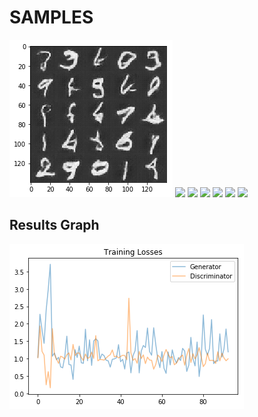 # SAMPLES
![](https://github.com/David0leo/Udacity-NanoDegrees/blob/master/dlnd/project-5-face-generation-gan/mnist_samples/mist1.png?raw=true) ![](https://github.com/David0leo/Udacity-NanoDegrees/blob/master/dlnd/project-5-face-generation-gan/mnist_samples/mist2.png?raw=true) ![](https://github.com/David0leo/Udacity-NanoDegrees/blob/master/dlnd/project-5-face-generation-gan/mnist_samples/mist3.png?raw=true) ![](https://github.com/David0leo/Udacity-NanoDegrees/blob/master/dlnd/project-5-face-generation-gan/mnist_samples/mist4.png?raw=true) ![](https://github.com/David0leo/Udacity-NanoDegrees/blob/master/dlnd/project-5-face-generation-gan/mnist_samples/mist5.png?raw=true) ![](https://github.com/David0leo/Udacity-NanoDegrees/blob/master/dlnd/project-5-face-generation-gan/mnist_samples/mist6.png?raw=true) ![](https://github.com/David0leo/Udacity-NanoDegrees/blob/master/dlnd/project-5-face-generation-gan/mnist_samples/mist7.png?raw=true)

## Results Graph
![](https://github.com/David0leo/Udacity-NanoDegrees/blob/master/dlnd/project-5-face-generation-gan/mnist_samples/mnist_chart.png?raw=true)
